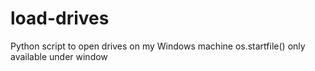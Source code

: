 # load-drives
Python script to open drives on my Windows machine
os.startfile() only available under window
